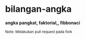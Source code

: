 # bilangan-angka
**angka pangkat, faktorial,, fibbonaci**



<sub> Note: Melakukan pull request pada fork </sub>
